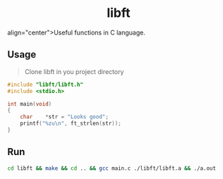 <h1 align="center">libft</h1>
<p>align="center">Useful functions in C language.</p>

## Usage

> Clone libft in you project directory

```c
#include "libft/libft.h"
#include <stdio.h>

int	main(void)
{
	char	*str = "Looks good";
	printf("%zu\n", ft_strlen(str));
}
```

## Run

```sh
cd libft && make && cd .. && gcc main.c ./libft/libft.a && ./a.out
```
